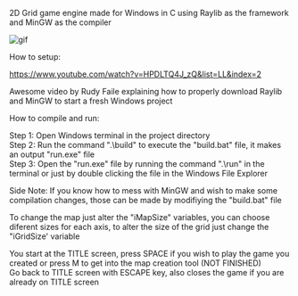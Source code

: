 2D Grid game engine made for Windows in C using Raylib as the framework and MinGW as the compiler  

![gif](https://github.com/user-attachments/assets/56afbdc9-711d-43b1-ba50-6a7f01cd99d9)

How to setup:  

https://www.youtube.com/watch?v=HPDLTQ4J_zQ&list=LL&index=2  

Awesome video by Rudy Faile explaining how to properly download Raylib and MinGW to start a fresh Windows project  

How to compile and run:  

Step 1: Open Windows terminal in the project directory  
Step 2: Run the command ".\build" to execute the "build.bat" file, it makes an output "run.exe" file  
Step 3: Open the "run.exe" file by running the command ".\run" in the terminal or just by double clicking the file in the Windows File Explorer  

Side Note: If you know how to mess with MinGW and wish to make some compilation changes, those can be made by modifiying the "build.bat" file   

To change the map just alter the "iMapSize" variables, you can choose diferent sizes for each axis, to alter the size of the grid just change the "iGridSize' variable    

You start at the TITLE screen, press SPACE if you wish to play the game you created or press M to get into the map creation tool (NOT FINISHED)  
Go back to TITLE screen with ESCAPE key, also closes the game if you are already on TITLE screen  
